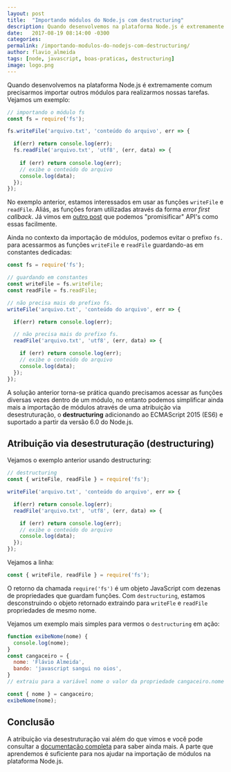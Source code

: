 ```yaml
---
layout: post
title:  "Importando módulos do Node.js com destructuring"
description: Quando desenvolvemos na plataforma Node.js é extremamente comum precisarmos importar outros módulos para realizarmos nossas tarefas.
date:   2017-08-19 08:14:00 -0300
categories:
permalink: /importando-modulos-do-nodejs-com-destructuring/
author: flavio_almeida
tags: [node, javascript, boas-praticas, destructuring]
image: logo.png
---
```


Quando desenvolvemos na plataforma Node.js é extremamente comum precisarmos importar outros módulos para realizarmos nossas tarefas. Vejamos um exemplo:

```javascript
// importando o módulo fs
const fs = require('fs');

fs.writeFile('arquivo.txt', 'conteúdo do arquivo', err => {

  if(err) return console.log(err);
  fs.readFile('arquivo.txt', 'utf8', (err, data) => {
  	
    if (err) return console.log(err);
    // exibe o conteúdo do arquivo
    console.log(data);
  });
}); 
```

No exemplo anterior, estamos interessados em usar as funções `writeFile` e `readFile`. Aliás, as funções foram utilizadas através da forma *error first callback*. Já vimos em <a href="http://cangaceirojavascript.com.br/por-que-voce-deveria-estar-usando-util-promisify/" target="_black">outro post</a> que podemos "promisificar" API's como essas facilmente.

Ainda no contexto da importação de módulos, podemos evitar o prefixo `fs.` para acessarmos as funções `writeFile` e `readFile` guardando-as em constantes dedicadas:

```javascript
const fs = require('fs');

// guardando em constantes
const writeFile = fs.writeFile;
const readFile = fs.readFile;

// não precisa mais do prefixo fs.
writeFile('arquivo.txt', 'conteúdo do arquivo', err => {

  if(err) return console.log(err);

  // não precisa mais do prefixo fs.
  readFile('arquivo.txt', 'utf8', (err, data) => {

    if (err) return console.log(err);
    // exibe o conteúdo do arquivo
    console.log(data);
  });
});
```

A solução anterior torna-se prática quando precisamos acessar as funções diversas vezes dentro de um módulo, no entanto podemos simplificar ainda mais a importação de módulos através de uma atribuição via desestruturação, o **destructuring** adicionando ao ECMAScript 2015 (ES6) e suportado a partir da versão 6.0 do Node.js.

## Atribuição via desestruturação (destructuring)

Vejamos o exemplo anterior usando destructuring:

```javascript
// destructuring
const { writeFile, readFile } = require('fs');

writeFile('arquivo.txt', 'conteúdo do arquivo', err => {

  if(err) return console.log(err);
  readFile('arquivo.txt', 'utf8', (err, data) => {

    if (err) return console.log(err);
    // exibe o conteúdo do arquivo
    console.log(data);
  });
});
```

Vejamos a linha:

```javascript
const { writeFile, readFile } = require('fs');
```
O retorno da chamada `require('fs')` é um objeto JavaScript com dezenas de propriedades que guardam funções. Com `destructuring`, estamos desconstruindo o objeto retornado extraindo para `writeFle` e `readFile` propriedades de mesmo nome.

Vejamos um exemplo mais simples para vermos o `destructuring` em ação:

```javascript
function exibeNome(nome) {
  console.log(nome);
}
const cangaceiro = {
  nome: 'Flávio Almeida',
  bando: 'javascript sangui no oios',
}
// extraiu para a variável nome o valor da propriedade cangaceiro.nome

const { nome } = cangaceiro;
exibeNome(nome);	
```

## Conclusão 

A atribuição via desestruturação vai além do que vimos e você pode consultar a <a href="https://developer.mozilla.org/pt-BR/docs/Web/JavaScript/Reference/Operators/Atribuicao_via_desestruturacao" target="_blank">documentação completa</a> para saber ainda mais. A parte que aprendemos é suficiente para nos ajudar na importação de módulos na plataforma Node.js.
